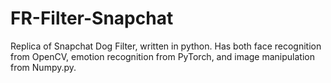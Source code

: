 # FR-Filter-Snapchat
Replica of Snapchat Dog Filter, written in python. 
Has both face recognition from OpenCV, emotion recognition from PyTorch, and image manipulation from Numpy.py.
